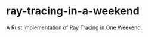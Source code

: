 # ray-tracing-in-a-weekend
A Rust implementation of [Ray Tracing in One Weekend](https://raytracing.github.io/).
